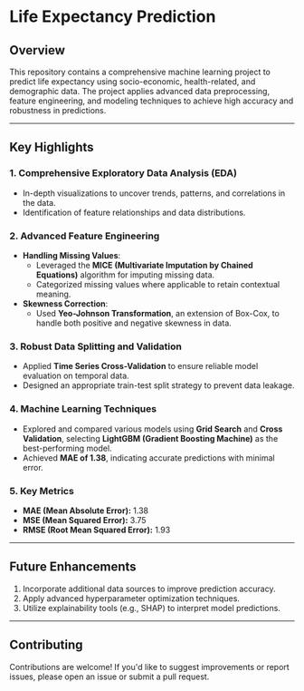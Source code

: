 # Life Expectancy Prediction

## Overview
This repository contains a comprehensive machine learning project to predict life expectancy using socio-economic, health-related, and demographic data. The project applies advanced data preprocessing, feature engineering, and modeling techniques to achieve high accuracy and robustness in predictions.

---

## Key Highlights

### 1. Comprehensive Exploratory Data Analysis (EDA)
- In-depth visualizations to uncover trends, patterns, and correlations in the data.
- Identification of feature relationships and data distributions.

### 2. Advanced Feature Engineering
- **Handling Missing Values**:
  - Leveraged the **MICE (Multivariate Imputation by Chained Equations)** algorithm for imputing missing data.
  - Categorized missing values where applicable to retain contextual meaning.
- **Skewness Correction**:
  - Used **Yeo-Johnson Transformation**, an extension of Box-Cox, to handle both positive and negative skewness in data.

### 3. Robust Data Splitting and Validation
- Applied **Time Series Cross-Validation** to ensure reliable model evaluation on temporal data.
- Designed an appropriate train-test split strategy to prevent data leakage.

### 4. Machine Learning Techniques
- Explored and compared various models using **Grid Search** and **Cross Validation**, selecting **LightGBM (Gradient Boosting Machine)** as the best-performing model.
- Achieved **MAE of 1.38**, indicating accurate predictions with minimal error.

### 5. Key Metrics
- **MAE (Mean Absolute Error):** 1.38
- **MSE (Mean Squared Error):** 3.75
- **RMSE (Root Mean Squared Error):** 1.93

---
## Future Enhancements
1. Incorporate additional data sources to improve prediction accuracy.
2. Apply advanced hyperparameter optimization techniques.
3. Utilize explainability tools (e.g., SHAP) to interpret model predictions.

---

## Contributing
Contributions are welcome! If you'd like to suggest improvements or report issues, please open an issue or submit a pull request.
